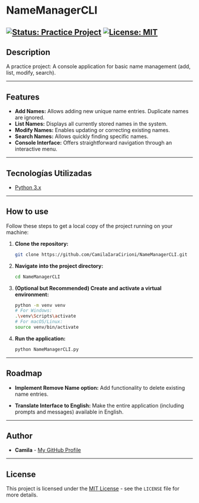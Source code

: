 # NameManagerCLI
[![Status: Practice Project](https://img.shields.io/badge/Status-Practice%20Project-blue.svg)](https://github.com/your-username/name-manager-cli/pulse)  [![License: MIT](https://img.shields.io/badge/License-MIT-yellow.svg)](https://opensource.org/licenses/MIT)
---

## **Description**

A practice project: A console application for basic name management (add, list, modify, search).

---

## **Features**

* **Add Names:** Allows adding new unique name entries. Duplicate names are ignored.
* **List Names:** Displays all currently stored names in the system.
* **Modify Names:** Enables updating or correcting existing names.
* **Search Names:** Allows quickly finding specific names.
* **Console Interface:** Offers straightforward navigation through an interactive menu.
---

## **Tecnologías Utilizadas**


* [Python 3.x](https://www.python.org/downloads/) 

---

## **How to use**

Follow these steps to get a local copy of the project running on your machine:

1.  **Clone the repository:**
    ```bash
    git clone https://github.com/CamilaIaraCirioni/NameManagerCLI.git
    ```
2.  **Navigate into the project directory:**
    ```bash
    cd NameManagerCLI
    ```
3.  **(Optional but Recommended) Create and activate a virtual environment:**
    ```bash
    python -m venv venv
    # For Windows:
    .\venv\Scripts\activate
    # For macOS/Linux:
    source venv/bin/activate
    ```
4.  **Run the application:**
    ```bash
    python NameManagerCLI.py
    ```
---
## **Roadmap**

* **Implement Remove Name option:** Add functionality to delete existing name entries.

* **Translate Interface to English:** Make the entire application (including prompts and messages) available in English.
---

## **Author**

* **Camila** - [My GitHub Profile](https://github.com/CamilaIaraCirioni)

---

## **License**

This project is licensed under the [MIT License](https://opensource.org/licenses/MIT) - see the `LICENSE` file for more details.
